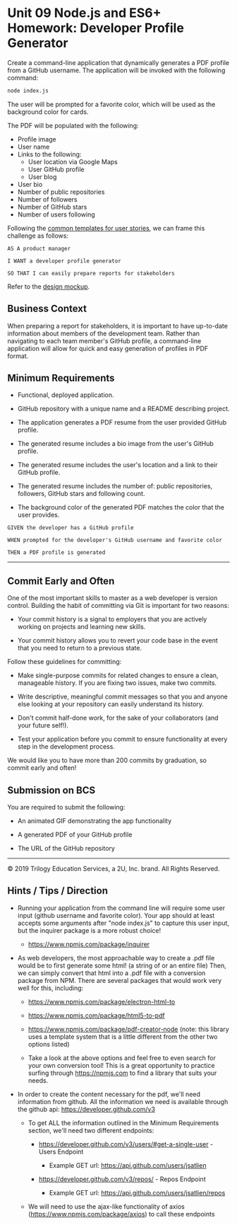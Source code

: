 # Unit 09 Node.js and ES6+ Homework: Developer Profile Generator

Create a command-line application that dynamically generates a PDF profile from a GitHub username. The application will be invoked with the following command:

```sh
node index.js
```

The user will be prompted for a favorite color, which will be used as the background color for cards.

The PDF will be populated with the following:

* Profile image
* User name
* Links to the following:
  * User location via Google Maps
  * User GitHub profile
  * User blog
* User bio
* Number of public repositories
* Number of followers
* Number of GitHub stars
* Number of users following

Following the [common templates for user stories](https://en.wikipedia.org/wiki/User_story#Common_templates), we can frame this challenge as follows:

```
AS A product manager

I WANT a developer profile generator

SO THAT I can easily prepare reports for stakeholders
```

Refer to the [design mockup](./Assets/09-NodeJS-homework-demo.pdf).

## Business Context

When preparing a report for stakeholders, it is important to have up-to-date information about members of the development team. Rather than navigating to each team member's GitHub profile, a command-line application will allow for quick and easy generation of profiles in PDF format.

## Minimum Requirements

* Functional, deployed application.

* GitHub repository with a unique name and a README describing project.

* The application generates a PDF resume from the user provided GitHub profile.

* The generated resume includes a bio image from the user's GitHub profile.

* The generated resume includes the user's location and a link to their GitHub profile.

* The generated resume includes the number of: public repositories, followers, GitHub stars and following count.

* The background color of the generated PDF matches the color that the user provides.

```
GIVEN the developer has a GitHub profile

WHEN prompted for the developer's GitHub username and favorite color

THEN a PDF profile is generated
```
- - -

## Commit Early and Often

One of the most important skills to master as a web developer is version control. Building the habit of committing via Git is important for two reasons:

* Your commit history is a signal to employers that you are actively working on projects and learning new skills.

* Your commit history allows you to revert your code base in the event that you need to return to a previous state.

Follow these guidelines for committing:

* Make single-purpose commits for related changes to ensure a clean, manageable history. If you are fixing two issues, make two commits.

* Write descriptive, meaningful commit messages so that you and anyone else looking at your repository can easily understand its history.

* Don't commit half-done work, for the sake of your collaborators (and your future self!).

* Test your application before you commit to ensure functionality at every step in the development process.

We would like you to have more than 200 commits by graduation, so commit early and often!

## Submission on BCS

You are required to submit the following:

* An animated GIF demonstrating the app functionality

* A generated PDF of your GitHub profile

* The URL of the GitHub repository

- - -
© 2019 Trilogy Education Services, a 2U, Inc. brand. All Rights Reserved.

## Hints / Tips / Direction

* Running your application from the command line will require some user input (github username and favorite color). Your app should at least accepts some arguments after "node index.js" to capture this user input, but the inquirer package is a more robust choice!

    * https://www.npmjs.com/package/inquirer

* As web developers, the most approachable way to create a .pdf file would be to first generate some html! (a string of <html> or an entire file) Then, we can simply convert that html into a .pdf file with a conversion package from NPM. There are several packages that would work very well for this, including: 
    * https://www.npmjs.com/package/electron-html-to
    * https://www.npmjs.com/package/html5-to-pdf 
    * https://www.npmjs.com/package/pdf-creator-node (note: this library uses a template system that is a little different from the other two options listed)

    * Take a look at the above options and feel free to even search for your own conversion tool! This is a great opportunity to practice surfing through https://npmjs.com to find a library that suits your needs. 

* In order to create the content necessary for the pdf, we'll need information from github. All the information we need is available through the github api: https://developer.github.com/v3
   
    * To get ALL the information outlined in the Minimum Requirements section, we'll need two different endpoints:
        * https://developer.github.com/v3/users/#get-a-single-user - Users Endpoint
            * Example GET url: https://api.github.com/users/jsatlien
            
        * https://developer.github.com/v3/repos/ - Repos Endpoint
            * Example GET url: https://api.github.com/users/jsatlien/repos 
    
    * We will need to use the ajax-like functionality of axios (https://www.npmjs.com/package/axios) to call these endpoints 